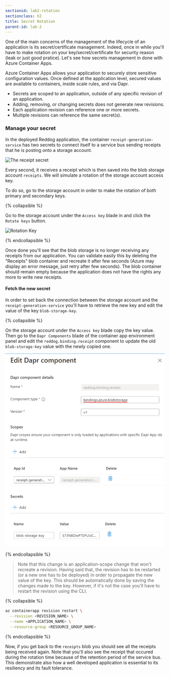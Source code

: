 ```yaml
---
sectionid: lab2-rotation
sectionclass: h2
title: Secret Rotation
parent-id: lab-2
---
```


One of the main concerns of the management of the lifecycle of an application is its secret/certificate management. Indeed, once in while you'll have to make rotation on your key/secret/certificate for security reason (leak or just good pratice). Let's see how secrets management in done with Azure Container Apps.

Azure Container Apps allows your application to securely store sensitive configuration values. Once defined at the application level, secured values are available to containers, inside scale rules, and via Dapr.

- Secrets are scoped to an application, outside of any specific revision of an application.
- Adding, removing, or changing secrets does not generate new revisions.
- Each application revision can reference one or more secrets.
- Multiple revisions can reference the same secret(s).

### Manage your secret

In the deployed Reddog application, the container `receipt-generation-service` has two secrets to connect itself to a service bus sending receipts that he is posting onto a storage account.

 ![The receipt secret](/media/lab2/rotation/secretrotation.png)

Every second, it receives a receipt which is then saved into the blob storage account `receipts`. We will simulate a rotation of the storage account access key.

To do so, go to the storage account in order to make the rotation of both primary and secondary keys.

{% collapsible %}

Go to the storage account under the `Access key` blade in and click the `Rotate keys` button.

![Rotation Key](/media/lab2/rotation/sarot.png)

{% endcollapsible %}

Once done you'll see that the blob storage is no longer receiving any receipts from our application. You can validate easily this by deleting the "Receipts" blob container and recreate it after few seconds (Azure may display an error message, just retry after few seconds). The blob container should remain empty because the application does not have the rights any more to write new receipts.

#### Fetch the new secret

In order to set back the connection between the storage account and the `receipt-generation-service` you'll have to retrieve the new key and edit the value of the key `blob-storage-key`.

{% collapsible %}

On the storage account under the `Access key` blade copy the key value.
Then go to the `Dapr Components` blade of the container app environment panel and edit the `reddog.binding.receipt` component to update the old `blob-storage-key` value with the newly copied one.

![Rotation Key](/media/lab2/rotation/sarot3.png)

{% endcollapsible %}

> Note that this change is an application-scope change that won't recreate a revision. Having said that, the revision has to be restarted (or a new one has to be deployed) in order to propagate the new value of the key. This should be automatically done by saving the changes made to the key. However, if it's not the case you'll have to restart the revision using the CLI.

{% collapsible %}

``` bash
az containerapp revision restart \
  --revision <REVISION_NAME> \
  --name <APPLICATION_NAME> \
  --resource-group <RESOURCE_GROUP_NAME>
```

{% endcollapsible %}

Now, if you get back to the `receipts` blob you should see all the receipts being received again. Note that you'll also see the receipt that occured during the rotation time because of the retention period of the service bus. This demonstrate also how a well developed application is essential to its resiliency and its fault tolerance.
